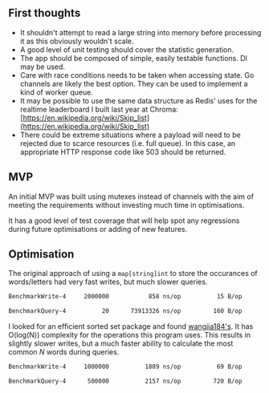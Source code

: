 ## First thoughts
- It shouldn't attempt to read a large string into memory before processing it as this obviously wouldn't scale.
- A good level of unit testing should cover the statistic generation.
- The app should be composed of simple, easily testable functions. DI may be used.
- Care with race conditions needs to be taken when accessing state. Go channels are likely the best option. They can be used to implement a kind of worker queue.
- It may be possible to use the same data structure as Redis' uses for the realtime leaderboard I built last year at Chroma: [https://en.wikipedia.org/wiki/Skip_list](https://en.wikipedia.org/wiki/Skip_list)
- There could be extreme situations where a payload will need to be rejected due to scarce resources (i.e. full queue). In this case, an appropriate HTTP response code like 503 should be returned.

## MVP
An initial MVP was built using mutexes instead of channels with the aim of meeting the requirements without investing much time in optimisations.

It has a good level of test coverage that will help spot any regressions during future optimisations or adding of new features.

## Optimisation
The original approach of using a `map[string]int` to store the occurances of words/letters had very fast writes, but much slower queries.

```sh
BenchmarkWrite-4   	 2000000	       858 ns/op	      15 B/op	       0 allocs/op
```

```sh
BenchmarkQuery-4   	      20	  73913326 ns/op	     160 B/op	       2 allocs/op
```

I looked for an efficient sorted set package and found [wangjia184's](https://godoc.org/github.com/wangjia184/sortedset). It has O(log(N)) complexity for the  operations this program uses. This results in slightly slower writes, but a much faster ability to calculate the most common _N_ words during queries.

```sh
BenchmarkWrite-4   	 1000000	      1889 ns/op	      69 B/op	       0 allocs/op
```

```sh
BenchmarkQuery-4   	  500000	      2157 ns/op	     720 B/op	      16 allocs/op
```